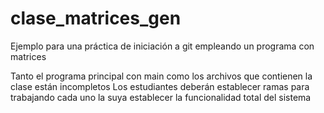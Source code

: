 # clase_matrices_gen
Ejemplo para una práctica de iniciación a git empleando un programa con matrices

Tanto el programa principal con main como los archivos que contienen la clase están incompletos
Los estudiantes deberán establecer ramas para trabajando cada uno la suya establecer la funcionalidad total del sistema
